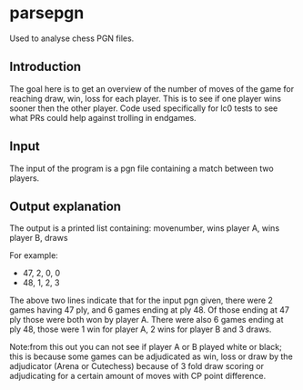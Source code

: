# parsepgn

Used to analyse chess PGN files.

## Introduction
The goal here is to get an overview of the number of moves of the game for reaching draw, win, loss for each player.
This is to see if one player wins sooner then the other player.
Code used specifically for lc0 tests to see what PRs could help against trolling in endgames.

## Input
The input of the program is a pgn file containing a match between two players.

## Output explanation
The output is a printed list containing:
movenumber, wins player A, wins player B, draws

For example:
* 47, 2, 0, 0
* 48, 1, 2, 3

The above two lines indicate that for the input pgn given, there were 2 games having 47  ply, and 6 games ending at ply 48.
Of those ending at 47 ply those were both won by player A.
There were also 6 games ending at ply 48, those were 1 win for player A, 2 wins for player B and 3 draws.

Note:from this out you can not see if player A or B played white or black; this is because some games can be adjudicated as win, loss or draw by
the adjudicator (Arena or Cutechess) because of 3 fold draw scoring or adjudicating for a certain amount of moves with CP point difference.




